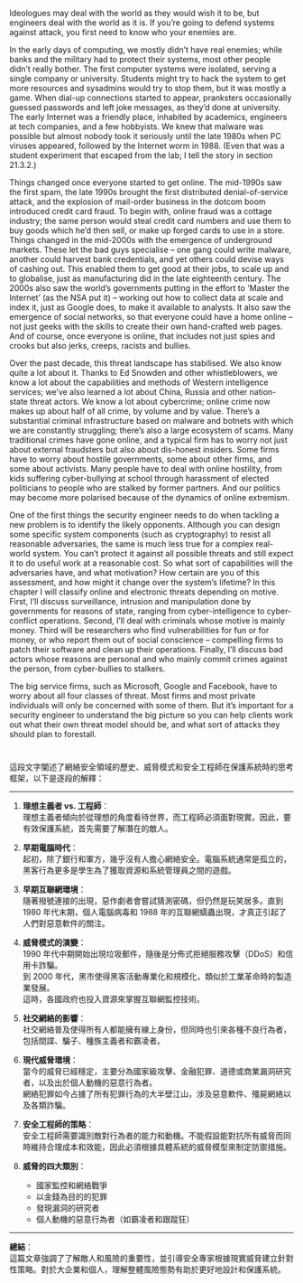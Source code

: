 Ideologues may deal with the world as they would wish it to be, but engineers deal with the world as it is. If you’re going to defend systems against attack, you first need to know who your enemies are.

In the early days of computing, we mostly didn’t have real enemies; while banks and the military had to protect their systems, most other people didn’t really bother. 
The first computer systems were isolated, serving a single company or university. 
Students might try to hack the system to get more resources and sysadmins would try to stop them, but it was mostly a game.
When dial-up connections started to appear, pranksters occasionally guessed passwords and left joke messages, as they’d done at university. 
The early Internet was a friendly place, inhabited by academics, engineers at tech companies, and a few hobbyists. 
We knew that malware was possible but almost nobody took it seriously until the late 1980s when PC viruses appeared, followed by the Internet worm in 1988. (Even that was a student experiment that escaped from the lab; I tell the story in section 21.3.2.)

Things changed once everyone started to get online. The mid-1990s saw the first spam, the late 1990s brought the first distributed denial-of-service attack, and the explosion of mail-order business in the dotcom boom introduced credit card fraud. 
To begin with, online fraud was a cottage industry; the same person would steal credit card numbers and use them to buy goods which he’d then sell, or make up forged cards to use in a store. 
Things changed in the mid-2000s with the emergence of underground markets. 
These let the bad guys specialise – one gang could write malware, another could harvest bank credentials, and yet others could devise ways of cashing out. 
This enabled them to get good at their jobs, to scale up and to globalise, just as manufacturing did in the late eighteenth century. 
The 2000s also saw the world’s governments putting in the effort to ‘Master the Internet’ (as the NSA put it) – working out how to collect data at scale and index it, just as Google does, to make it available to analysts. 
It also saw the emergence of social networks, so that everyone could have a home online – not just geeks with the skills to create their own hand-crafted web pages. And of course, once everyone is online, that includes not just spies and crooks but also jerks, creeps, racists and bullies.

Over the past decade, this threat landscape has stabilised. We also know quite
a lot about it. 
Thanks to Ed Snowden and other whistleblowers, we know a lot about the capabilities and methods of Western intelligence services; we’ve also learned a lot about China, Russia and other nation-state threat actors. 
We know a lot about cybercrime; online crime now makes up about half of all crime, by volume and by value. 
There’s a substantial criminal infrastructure based on malware and botnets with which we are constantly struggling; there’s also a large ecosystem of scams. 
Many traditional crimes have gone online, and a typical firm has to worry not just about external fraudsters but also about dis-honest insiders. 
Some firms have to worry about hostile governments, some about other firms, and some about activists. 
Many people have to deal with online hostility, from kids suffering cyber-bullying at school through harassment of elected politicians to people who are stalked by former partners. 
And our politics may become more polarised because of the dynamics of online extremism.

One of the first things the security engineer needs to do when tackling a new problem is to identify the likely opponents. 
Although you can design some specific system components (such as cryptography) to resist all reasonable adversaries, the same is much less true for a complex real-world system.
You can’t protect it against all possible threats and still expect it to do useful work at a reasonable cost. 
So what sort of capabilities will the adversaries have, and what motivation? How certain are you of this assessment, and how might it change over the system’s lifetime? 
In this chapter I will classify online and electronic threats depending on motive. 
First, I’ll discuss surveillance, intrusion and manipulation done by governments for reasons of state, ranging from cyber-intelligence to cyber-conflict operations. 
Second, I’ll deal with criminals whose motive is mainly money. 
Third will be researchers who find vulnerabilities for fun or for money, or who report them out of social conscience – compelling firms to patch their software and clean up their operations. 
Finally, I’ll discuss bad actors whose reasons are personal and who mainly commit crimes against the person, from cyber-bullies to stalkers.

The big service firms, such as Microsoft, Google and Facebook, have to worry about all four classes of threat. 
Most firms and most private individuals will only be concerned with some of them. 
But it’s important for a security engineer to understand the big picture so you can help clients work out what their own threat model should be, and what sort of attacks they should plan to forestall.

#



這段文字闡述了網絡安全領域的歷史、威脅模式和安全工程師在保護系統時的思考框架，以下是逐段的解釋：  

---

1. **理想主義者 vs. 工程師**：  
   理想主義者傾向於從理想的角度看待世界，而工程師必須面對現實。因此，要有效保護系統，首先需要了解潛在的敵人。

2. **早期電腦時代**：  
   起初，除了銀行和軍方，幾乎沒有人擔心網絡安全。電腦系統通常是孤立的，黑客行為更多是學生為了獲取資源和系統管理員之間的遊戲。

3. **早期互聯網環境**：  
   隨著撥號連接的出現，惡作劇者會嘗試猜測密碼，但仍然是玩笑居多。直到 1980 年代末期，個人電腦病毒和 1988 年的互聯網蠕蟲出現，才真正引起了人們對惡意軟件的關注。

4. **威脅模式的演變**：  
   1990 年代中期開始出現垃圾郵件，隨後是分佈式拒絕服務攻擊（DDoS）和信用卡詐騙。  
   到 2000 年代，黑市使得黑客活動專業化和規模化，類似於工業革命時的製造業發展。  
   這時，各國政府也投入資源來掌握互聯網監控技術。

5. **社交網絡的影響**：  
   社交網絡普及使得所有人都能擁有線上身份，但同時也引來各種不良行為者，包括間諜、騙子、種族主義者和霸凌者。

6. **現代威脅環境**：  
   當今的威脅已經穩定，主要分為國家級攻擊、金融犯罪、道德或商業漏洞研究者，以及出於個人動機的惡意行為者。  
   網絡犯罪如今占據了所有犯罪行為的大半壁江山，涉及惡意軟件、殭屍網絡以及各類詐騙。

7. **安全工程師的策略**：  
   安全工程師需要識別敵對行為者的能力和動機。不能假設能對抗所有威脅而同時維持合理成本和效能，因此必須根據具體系統的威脅模型來制定防禦措施。

8. **威脅的四大類別**：  
   - 國家監控和網絡戰爭  
   - 以金錢為目的的犯罪  
   - 發現漏洞的研究者  
   - 個人動機的惡意行為者（如霸凌者和跟蹤狂）

---

**總結**：  
這篇文章強調了了解敵人和風險的重要性，並引導安全專家根據現實威脅建立針對性策略。對於大企業和個人，理解整體風險態勢有助於更好地設計和保護系統。



